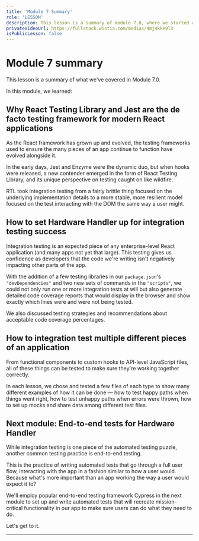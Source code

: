 ```yaml
---
title: 'Module 7 Summary'
role: 'LESSON'
description: This lesson is a summary of module 7.0, where we started adding unit and integration tests to our app to increase our confidence our app works as expected.
privateVideoUrl: https://fullstack.wistia.com/medias/4mj4kke9l3
isPublicLesson: false
---
```


# Module 7 summary

This lesson is a summary of what we've covered in Module 7.0.

In this module, we learned:

## Why React Testing Library and Jest are the de facto testing framework for modern React applications

As the React framework has grown up and evolved, the testing frameworks used to ensure the many pieces of an app continue to function have evolved alongside it.

In the early days, Jest and Enzyme were the dynamic duo, but when hooks were released, a new contender emerged in the form of React Testing Library, and its unique perspective on testing caught on like wildfire.

RTL took integration testing from a fairly brittle thing focused on the underlying implementation details to a more stable, more resilient model focused on the test interacting with the DOM the same way a user might.

## How to set Hardware Handler up for integration testing success

Integration testing is an expected piece of any enterprise-level React application (and many apps not yet that large). This testing gives us confidence as developers that the code we're writing isn't negatively impacting other parts of the app.

With the addition of a few testing libraries in our `package.json`'s `"devDependencies"` and two new sets of commands in the `"scripts"`, we could not only run one or more integration tests at will but also generate detailed code coverage reports that would display in the browser and show exactly which lines were and were not being tested.

We also discussed testing strategies and recommendations about acceptable code coverage percentages.

## How to integration test multiple different pieces of an application

From functional components to custom hooks to API-level JavaScript files, all of these things can be tested to make sure they're working together correctly.

In each lesson, we chose and tested a few files of each type to show many different examples of how it can be done — how to test happy paths when things went right, how to test unhappy paths when errors were thrown, how to set up mocks and share data among different test files.

## Next module: End-to-end tests for Hardware Handler

While integration testing is one piece of the automated testing puzzle, another common testing practice is end-to-end testing.

This is the practice of writing automated tests that go through a full user flow, interacting with the app in a fashion similar to how a user would. Because what's more important than an app working the way a user would expect it to?

We'll employ popular end-to-end testing framework Cypress in the next module to set up and write automated tests that will recreate mission-critical functionality in our app to make sure users can do what they need to do.

Let's get to it.

---
